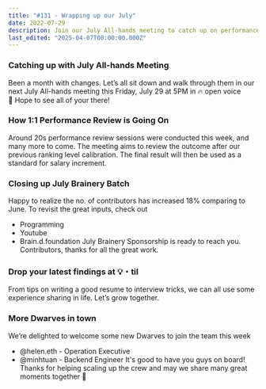 ```yaml
---
title: "#131 - Wrapping up our July"
date: 2022-07-29
description: Join our July All-hands meeting to catch up on performance reviews, Brainery growth, new team members, and share your latest tips and findings.
last_edited: "2025-04-07T00:00:00.000Z"
---
```


### Catching up with July All-hands Meeting

Been a month with changes. Let’s all sit down and walk through them in our next July All-hands meeting this Friday, July 29 at 5PM in 🔥 open voice 🤙 Hope to see all of your there!

### How 1:1 Performance Review is Going On

Around 20s performance review sessions were conducted this week, and many more to come. The meeting aims to review the outcome after our previous ranking level calibration. The final result will then be used as a standard for salary increment.

### Closing up July Brainery Batch

Happy to realize the no. of contributors has increased 18% comparing to June. To revisit the great inputs, check out

- Programming
- Youtube
- Brain.d.foundation
  July Brainery Sponsorship is ready to reach you. Contributors, thanks for all the great work.

### Drop your latest findings at 💡・til

From tips on writing a good resume to interview tricks, we can all use some experience sharing in life. Let’s grow together.

### More Dwarves in town

We’re delighted to welcome some new Dwarves to join the team this week

- @helen.eth - Operation Executive
- @minhtuan - Backend Engineer
  It's good to have you guys on board! Thanks for helping scaling up the crew and may we share many great moments together 💪

